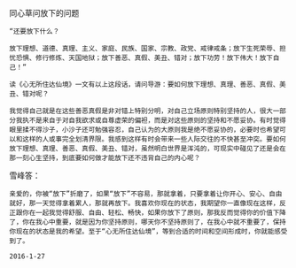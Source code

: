 同心草问放下的问题


    “还要放下什么？

    放下理想、道德、真理、主义、家庭、民族、国家、宗教、政党、戒律戒条；放下生死荣辱、担忧恐惧、修行修炼、天国地狱；放下善恶、真假、美丑、错对；放下功劳！放下伟大！放下自己！”

    读《心无所住达仙境》一文有以上这段话，请问导游：要如何放下理想、真理、善恶、真假、美丑、错对呢？

    我觉得自己就是在这些善恶真假是非对错上特别分明，对自己立场原则特别坚持的人，很大一部分我执不是来自于对自我欲求或自尊虚荣的偏袒，而是对这些原则的坚持和不愿妥协。有时觉得眼里揉不得沙子，小沙子还可勉强容忍，自己认为的大原则我是绝不愿妥协的，必要时也希望可以和这样的人或事完全划清界限。我感到这样有时会带来一些人际交往的不快甚至冲突。要如何放下理想、真理、善恶、真假、美丑、错对，虽然明白世界是浑沌的，可现实中碰见了还是会在那一刻心生坚持，到底要如何做才能放下还不违背自己的内心呢？


雪峰答：

    亲爱的，你被“放下”折磨了，如果“放下”不容易，那就拿着，只要拿着让你开心、安心、自由就好，那一天觉得拿着累人，那就再放下。我喜欢你现在的状态，我期望你一直像现在这样，反正跟你在一起我觉得舒服、自由、轻松、畅快，如果你放下了原则，那我反而觉得你的价值下降了，你在我心中重要，就是因为你坚持原则，哪天你不坚持原则了，在我心中就不重要了，保持你现在的状态是我的希望。至于“心无所住达仙境”，等到合适的时间和空间形成时，你就能感受到了。

    2016-1-27



